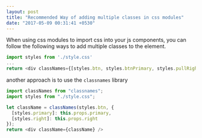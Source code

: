 ```yaml
---
layout: post
title: "Recommended Way of adding multiple classes in css modules"
date: "2017-05-09 00:31:41 +0530"
---
```


When using css modules to import css into your js components, you can follow the following ways to add
multiple classes to the element.

```js
import styles from './style.css'
...
return <div classNames={[styles.btn, styles.btnPrimary, styles.pullRight].join(' ')} />
```
another approach is to use the `classnames` library

```js
import classNames from "classnames";
import styles from "./style.css";

let className = classNames(styles.btn, {
  [styles.primary]: this.props.primary,
  [styles.right]: this.props.right
});
return <div className={className} />
```
